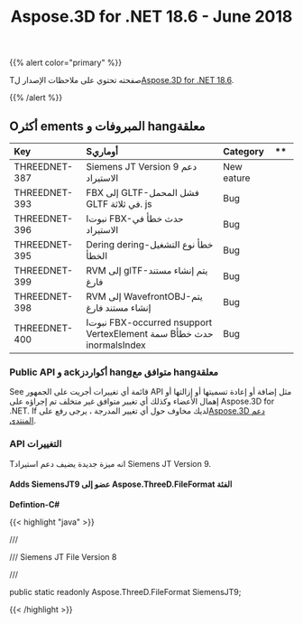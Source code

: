 ﻿---
title: Aspose.3D for .NET 18.6 - June 2018
type: docs
weight: 70
url: /ar/net/aspose-3d-for-net-18-6-june-2018/
---
{{% alert color="primary" %}} 

Tصفحته تحتوي على ملاحظات الإصدار ل[Aspose.3D for .NET 18.6](https://www.nuget.org/packages/Aspose.3D/18.6.0).

{{% /alert %}} 
## **Oأكثر ements المبروفات و hangمعلقة**

|**Key**|**Sأوماري**|**Category**|** |
|:- |:- |:- |:- |
|THREEDNET-387|Siemens JT Version 9 دعم الاستيراد|New eature||
|THREEDNET-393|FBX إلى GLTF-فشل المحمل GLTF في ثلاثة. js|Bug||
|THREEDNET-396|Iنبوت FBX-حدث خطأ في الاستيراد|Bug||
|THREEDNET-395|Dering dering-خطأ نوع التشغيل الخطأ|Bug||
|THREEDNET-399|RVM إلى glTF-يتم إنشاء مستند فارغ|Bug||
|THREEDNET-398|RVM إلى WavefrontOBJ-يتم إنشاء مستند فارغ|Bug||
|THREEDNET-400|Iنبوت FBX-occurred nsupport VertexElement سمة Bحدث خطأ inormalsIndex|Bug||
### **Public API و ackأكواردز hangمتوافق مع hangمعلقة**
See قائمة أي تغييرات أجريت على الجمهور API مثل إضافة أو إعادة تسميتها أو إزالتها أو إهمال الأعضاء وكذلك أي تغيير متوافق غير متخلف تم إجراؤه على Aspose.3D for .NET. If لديك مخاوف حول أي تغيير المدرجة ، يرجى رفع على[Aspose.3D دعم المنتدى](https://forum.aspose.com/c/3d/18).
### **API التغييرات**
Tانه ميزة جديدة يضيف دعم استيراد Siemens JT Version 9.
#### **Adds SiemensJT9 عضو إلى Aspose.ThreeD.FileFormat الفئة**
**Defintion-C#**

{{< highlight "java" >}}

 /// <summary>

/// Siemens JT File Version 8

/// </summary>

public static readonly Aspose.ThreeD.FileFormat SiemensJT9;

{{< /highlight >}}
